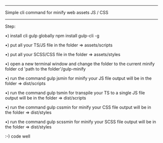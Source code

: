 *************************************************
Simple cli command for minify web assets JS / CSS
*************************************************

Step:

•) install cli gulp globally
    npm install gulp-cli -g
    
•) put all your TS/JS file in the folder => assets/scripts

•) put all your SCSS/CSS file in the folder => assets/styles

•) open a new terminal window and change the folder to the current minify folder
    cd 'path to the folder'/gulp-minify
  
•) run the command gulp jsmin for minify your JS file output will be in the folder => dist/scripts

•) run the command gulp tsmin for transpile your TS to a single JS file output will be in the folder => dist/scripts

•) run the command gulp cssmin for minify your CSS file output will be in the folder => dist/styles

•) run the command gulp scssmin for minify your SCSS file output will be in the folder => dist/styles

:-) code well

